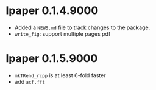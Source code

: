 # Ipaper 0.1.4.9000

* Added a `NEWS.md` file to track changes to the package.
* `write_fig`: support multiple pages pdf

# Ipaper 0.1.5.9000

* `mkTRend_rcpp` is at least 6-fold faster
* add `acf.fft`
